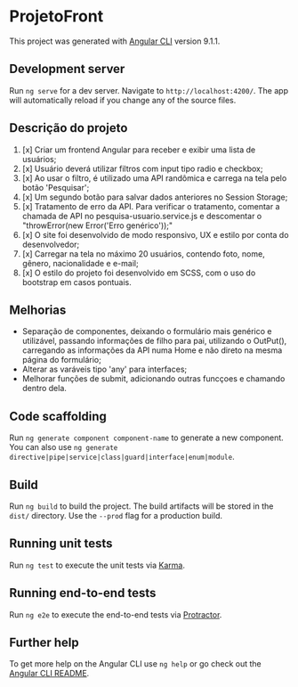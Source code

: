 # ProjetoFront

This project was generated with [Angular CLI](https://github.com/angular/angular-cli) version 9.1.1.

## Development server

Run `ng serve` for a dev server. Navigate to `http://localhost:4200/`. The app will automatically reload if you change any of the source files.

## Descrição do projeto

1. [x] Criar um frontend Angular para receber e exibir uma lista de usuários;
2. [x] Usuário deverá utilizar filtros com input tipo radio e checkbox;
3. [x] Ao usar o filtro, é utilizado uma API randômica e carrega na tela pelo botão 'Pesquisar';
4. [x] Um segundo botão para salvar dados anteriores no Session Storage;
5. [x] Tratamento de erro da API. Para verificar o tratamento, comentar a chamada de API no pesquisa-usuario.service.js e descomentar o "throwError(new Error('Erro genérico'));"
6. [x] O site foi desenvolvido de modo responsivo, UX e estilo por conta do desenvolvedor;
7. [x] Carregar na tela no máximo 20 usuários, contendo foto, nome, gênero, nacionalidade e e-mail;
8. [x] O estilo do projeto foi desenvolvido em SCSS, com o uso do bootstrap em casos pontuais.

## Melhorias

- Separação de componentes, deixando o formulário mais genérico e utilizável, passando informações de filho para pai, utilizando o OutPut(), carregando as informações da API numa Home e não direto na mesma página do formulário;
- Alterar as varáveis tipo 'any' para interfaces;
- Melhorar funções de submit, adicionando outras funcçoes e chamando dentro dela.

## Code scaffolding

Run `ng generate component component-name` to generate a new component. You can also use `ng generate directive|pipe|service|class|guard|interface|enum|module`.

## Build

Run `ng build` to build the project. The build artifacts will be stored in the `dist/` directory. Use the `--prod` flag for a production build.

## Running unit tests

Run `ng test` to execute the unit tests via [Karma](https://karma-runner.github.io).

## Running end-to-end tests

Run `ng e2e` to execute the end-to-end tests via [Protractor](http://www.protractortest.org/).

## Further help

To get more help on the Angular CLI use `ng help` or go check out the [Angular CLI README](https://github.com/angular/angular-cli/blob/master/README.md).
